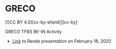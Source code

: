 # GRECO
[![CC BY 4.0][cc-by-shield]][cc-by]

GRECO TFBS BE-IN Activity

* [Link](https://drive.google.com/file/d/1-7Z_L897yt9tYGAHjD0_FSLJDKyfShmo/view?usp=sharing) to Rende presentation on February 18, 2020
